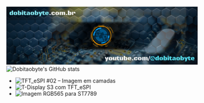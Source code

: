 ![Welcome to Do bit Ao Byte](./dobitaobyte-github.jpg)
![Dobitaobyte's GitHub stats](https://github-readme-stats.vercel.app/api?username=DjamesSuhanko&show_icons=true&theme=radical)

<!-- BLOG-POST-LIST:START -->
- ![TFT_eSPI #02 – Imagem em camadas](https://www.dobitaobyte.com.br/tft_espi-02-imagem-em-camadas/)
- ![T-Display S3 com TFT_eSPI](https://www.dobitaobyte.com.br/t-display-s3-com-tft_espi/)
- ![Imagem RGB565 para ST7789](https://www.dobitaobyte.com.br/imagem-rgb565-para-st7789/)
<!-- BLOG-POST-LIST:END -->

<!-- YOUTUBE-POST-LIST:START -->
<!-- YOUTUBE-POST-LIST:END -->